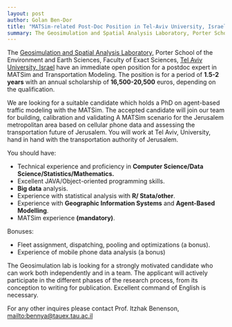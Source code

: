 ```yaml
---
layout: post
author: Golan Ben-Dor
title: "MATSim-related Post-Doc Position in Tel-Aviv University, Israel"
summary: The Geosimulation and Spatial Analysis Laboratory, Porter School of the Environment and Earth Sciences, Faculty of Exact Sciences, Tel Aviv University, Israel have an immediate open position for a postdoc expert in MATSim and Transportation Modeling.
---
```






The [Geosimulation and Spatial Analysis Laboratory](https://www.geosimlab.org/), Porter School of the Environment and Earth Sciences, Faculty of Exact Sciences, [Tel Aviv University, Israel](https://english.tau.ac.il/) have an immediate open position for a postdoc expert in MATSim and Transportation Modeling. The position is for a period of **1.5-2 years** with an annual scholarship of **16,500-20,500** euros, depending on the qualification.

We are looking for a suitable candidate which holds a PhD on agent-based traffic modeling with the MATSim. The accepted candidate will join our team for building, calibration and validating A MATSim scenario for the Jerusalem metropolitan area based on cellular phone data and assessing the transportation future of Jerusalem. You will work at Tel Aviv, University, hand in hand with the transportation authority of Jerusalem.

You should have:

- Technical experience and proficiency in **Computer Science/Data Science/Statistics/Mathematics.**
- Excellent JAVA/Object-oriented programming skills.
- **Big data** analysis.
- Experience with statistical analysis with **R/ Stata/other**.
- Experience with **Geographic Information Systems** and **Agent-Based Modelling**.
- MATSim experience **(mandatory)**.

Bonuses:

- Fleet assignment, dispatching, pooling and optimizations (a bonus).
- Experience of mobile phone data analysis (a bonus)

The Geosimulation lab is looking for a strongly motivated candidate who can work both independently and in a team. The applicant will actively participate in the different phases of the research process, from its conception to writing for publication. Excellent command of English is necessary.

For any other inquires please contact Prof. Itzhak Benenson,  <mailto:bennya@tauex.tau.ac.il>


